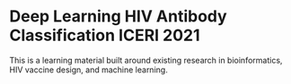 # Deep Learning HIV Antibody Classification ICERI 2021
This is a learning material built around existing research in bioinformatics, HIV vaccine design, and machine learning.
